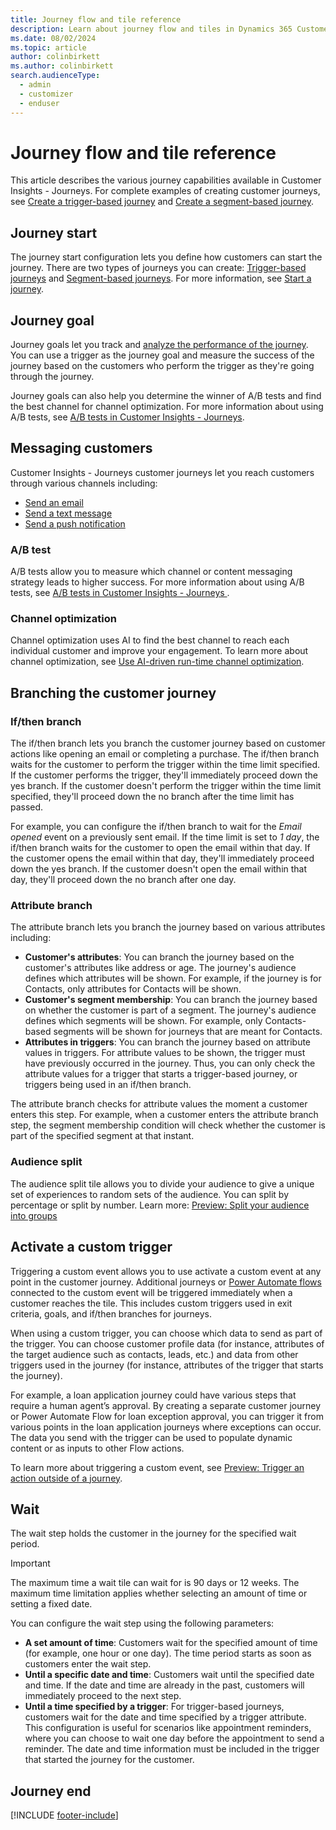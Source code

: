 ```yaml
---
title: Journey flow and tile reference
description: Learn about journey flow and tiles in Dynamics 365 Customer Insights - Journeys.
ms.date: 08/02/2024
ms.topic: article
author: colinbirkett
ms.author: colinbirkett
search.audienceType: 
  - admin
  - customizer
  - enduser
---
```


# Journey flow and tile reference

This article describes the various journey capabilities available in Customer Insights - Journeys. For complete examples of creating customer journeys, see [Create a trigger-based journey](real-time-marketing-trigger-based-journey.md) and [Create a segment-based journey](real-time-marketing-segment-based-journey.md).

## Journey start

The journey start configuration lets you define how customers can start the journey. There are two types of journeys you can create: [Trigger-based journeys](journey-start.md#trigger-based-journey) and [Segment-based journeys](journey-start.md#segment-based-journey). For more information, see [Start a journey](journey-start.md).

## Journey goal

Journey goals let you track and [analyze the performance of the journey](real-time-marketing-analytics.md). You can use a trigger as the journey goal and measure the success of the journey based on the customers who perform the trigger as they're going through the journey.

Journey goals can also help you determine the winner of A/B tests and find the best channel for channel optimization. For more information about using A/B tests, see [A/B tests in Customer Insights - Journeys](real-time-marketing-ab-tests-in-marketing-journeys.md).

## Messaging customers

Customer Insights - Journeys customer journeys let you reach customers through various channels including:

- [Send an email](real-time-marketing-email.md)
- [Send a text message](real-time-marketing-outbound-text-messaging.md)
- [Send a push notification](push-messages.md)

### A/B test

A/B tests allow you to measure which channel or content messaging strategy leads to higher success. For more information about using A/B tests, see [A/B tests in Customer Insights - Journeys ](real-time-marketing-ab-tests-in-marketing-journeys.md).

### Channel optimization

Channel optimization uses AI to find the best channel to reach each individual customer and improve your engagement. To learn more about channel optimization, see [Use AI-driven run-time channel optimization](real-time-marketing-channel-optimization.md).

## Branching the customer journey

### If/then branch

The if/then branch lets you branch the customer journey based on customer actions like opening an email or completing a purchase. The if/then branch waits for the customer to perform the trigger within the time limit specified. If the customer performs the trigger, they'll immediately proceed down the yes branch. If the customer doesn't perform the trigger within the time limit specified, they'll proceed down the no branch after the time limit has passed.

For example, you can configure the if/then branch to wait for the *Email opened* event on a previously sent email. If the time limit is set to *1 day*, the if/then branch waits for the customer to open the email within that day. If the customer opens the email within that day, they'll immediately proceed down the yes branch. If the customer doesn't open the email within that day, they'll proceed down the no branch after one day.

### Attribute branch

The attribute branch lets you branch the journey based on various attributes including:

- **Customer's attributes**: You can branch the journey based on the customer's attributes like address or age. The journey's audience defines which attributes will be shown. For example, if the journey is for Contacts, only attributes for Contacts will be shown.
- **Customer's segment membership**: You can branch the journey based on whether the customer is part of a segment. The journey's audience defines which segments will be shown. For example, only Contacts-based segments will be shown for journeys that are meant for Contacts.
- **Attributes in triggers**: You can branch the journey based on attribute values in triggers. For attribute values to be shown, the trigger must have previously occurred in the journey. Thus, you can only check the attribute values for a trigger that starts a trigger-based journey, or triggers being used in an if/then branch.

The attribute branch checks for attribute values the moment a customer enters this step. For example, when a customer enters the attribute branch step, the segment membership condition will check whether the customer is part of the specified segment at that instant.

### Audience split

The audience split tile allows you to divide your audience to give a unique set of experiences to random sets of the audience. You can split by percentage or split by number. Learn more: [Preview: Split your audience into groups](real-time-marketing-split-audience.md)

## Activate a custom trigger

Triggering a custom event allows you to use activate a custom event at any point in the customer journey. Additional journeys or [Power Automate flows](/power-automate) connected to the custom event will be triggered immediately when a customer reaches the tile. This includes custom triggers used in exit criteria, goals, and if/then branches for journeys.

When using a custom trigger, you can choose which data to send as part of the trigger. You can choose customer profile data (for instance, attributes of the target audience such as contacts, leads, etc.) and data from other triggers used in the journey (for instance, attributes of the trigger that starts the journey).

For example, a loan application journey could have various steps that require a human agent’s approval. By creating a separate customer journey or Power Automate Flow for loan exception approval, you can trigger it from various points in the loan application journeys where exceptions can occur. The data you send with the trigger can be used to populate dynamic content or as inputs to other Flow actions.

To learn more about triggering a custom event, see [Preview: Trigger an action outside of a journey](real-time-marketing-custom-actions.md).

## Wait

The wait step holds the customer in the journey for the specified wait period.

> [!IMPORTANT]
> The maximum time a wait tile can wait for is 90 days or 12 weeks. The maximum time limitation applies whether selecting an amount of time or setting a fixed date.

You can configure the wait step using the following parameters:

- **A set amount of time**: Customers wait for the specified amount of time (for example, one hour or one day). The time period starts as soon as customers enter the wait step.
- **Until a specific date and time**: Customers wait until the specified date and time. If the date and time are already in the past, customers will immediately proceed to the next step.
- **Until a time specified by a trigger**: For trigger-based journeys, customers wait for the date and time specified by a trigger attribute. This configuration is useful for scenarios like appointment reminders, where you can choose to wait one day before the appointment to send a reminder. The date and time information must be included in the trigger that started the journey for the customer.

## Journey end

[!INCLUDE [footer-include](./includes/footer-banner.md)]
